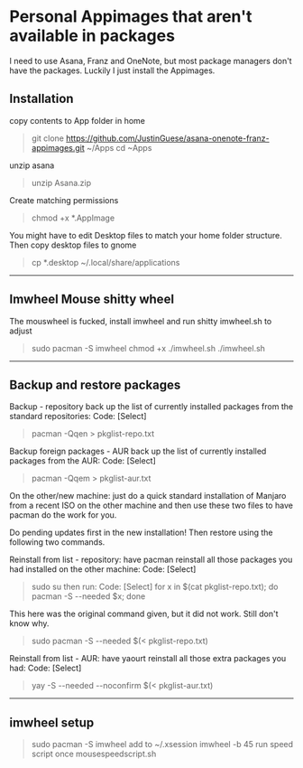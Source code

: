 # Personal Appimages that aren't available in packages

I need to use Asana, Franz and OneNote, but most package managers don't have the packages. Luckily I just install the Appimages.

## Installation

copy contents to App folder in home
> git clone https://github.com/JustinGuese/asana-onenote-franz-appimages.git ~/Apps
> cd ~Apps

unzip asana
> unzip Asana.zip

Create matching permissions
> chmod +x *.AppImage

You might have to edit Desktop files to match your home folder structure.
Then copy desktop files to gnome 
> cp *.desktop ~/.local/share/applications 

---

## Imwheel Mouse shitty wheel

The mouswheel is fucked, install imwheel and run shitty imwheel.sh to adjust
> sudo pacman -S imwheel
> chmod +x ./imwheel.sh
> ./imwheel.sh

---

## Backup and restore packages

Backup - repository
back up the list of currently installed packages from the standard repositories:
Code: [Select]
> pacman -Qqen > pkglist-repo.txt

Backup foreign packages - AUR
back up the list of currently installed packages from the AUR:
Code: [Select]
> pacman -Qqem > pkglist-aur.txt



On the other/new machine:
just do a quick standard installation of Manjaro from a recent ISO on the other machine and then use these two files to have pacman do the work for you.


Do pending updates first in the new installation!
Then restore using the following two commands.

Reinstall from list - repository:
have pacman reinstall all those packages you had installed on the other machine:
Code: [Select]
> sudo su
then run:
Code: [Select]
> for x in $(cat pkglist-repo.txt); do pacman -S --needed $x; done

This here was the original command given, but it did not work. Still don't know why.
> sudo pacman -S --needed $(< pkglist-repo.txt)

Reinstall from list - AUR:
have yaourt reinstall all those extra packages you had:
Code: [Select]
> yay -S --needed --noconfirm $(< pkglist-aur.txt)

---

## imwheel setup

> sudo pacman -S imwheel
add to ~/.xsession 
> imwheel -b 45
run speed script once
> mousespeedscript.sh
